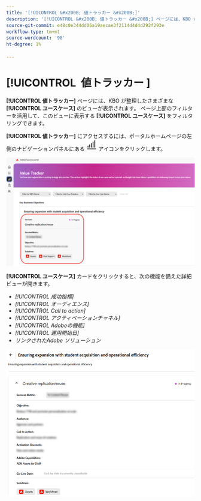 ```yaml
---
title: '[!UICONTROL &#x200B; 値トラッカー &#x200B;]'
description: '[!UICONTROL &#x200B; 値トラッカー &#x200B;] ページには、KBO が整理した [!UICONTROL &#x200B; ユースケース &#x200B;] のビューが表示されます。'
source-git-commit: e48c0e344dd06a19aecae3f2114d4d4d292f293e
workflow-type: tm+mt
source-wordcount: '98'
ht-degree: 1%

---
```



# [!UICONTROL &#x200B; 値トラッカー &#x200B;]

**[!UICONTROL 値トラッカー]** ページには、KBO が整理したさまざまな **[!UICONTROL ユースケース]** のビューが表示されます。 ページ上部のフィルターを活用して、このビューに表示する **[!UICONTROL ユースケース]** をフィルタリングできます。

**[!UICONTROL 値トラッカー]** にアクセスするには、ポータルホームページの左側のナビゲーションパネルにある ![value-tracker-icon](/help/adobe-success-portal/assets/value-tracker-icon.png) アイコンをクリックします。

![value-tracker-landing-page](/help/adobe-success-portal/assets/value-tracker-landing-page.png)

**[!UICONTROL ユースケース]** カードをクリックすると、次の機能を備えた詳細ビューが開きます。

* *[!UICONTROL 成功指標]*
* *[!UICONTROL オーディエンス]*
* *[!UICONTROL Call to action]*
* *[!UICONTROL アクティベーションチャネル]*
* *[!UICONTROL Adobeの機能]*
* *[!UICONTROL 運用開始日]*
* *リンクされたAdobe ソリューション*

![value-tracker-use-case-example](/help/adobe-success-portal/assets/value-tracker-use-case-example.png)

